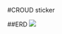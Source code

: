 #CROUD sticker

##ERD
![](https://www.lucidchart.com/publicSegments/view/dc3296b8-ca20-4f50-9d00-84385a93483d/image.png)